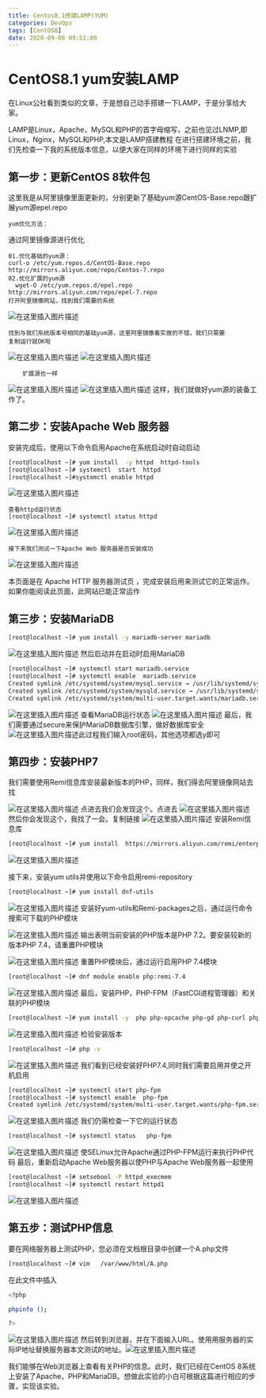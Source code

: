 ```yaml
---
title: Centos8.1搭建LAMP(YUM)
categories: DevOps
tags: [CentOS8]
date: 2020-09-08 09:51:00
---
```

# CentOS8.1 yum安装LAMP

在Linux公社看到类似的文章，于是想自己动手搭建一下LAMP，于是分享给大家。

LAMP是Linux，Apache，MySQL和PHP的首字母缩写，之前也见过LNMP,即Linux，Nginx，MySQL和PHP,本文是LAMP搭建教程
在进行搭建环境之前，我们先检查一下我的系统版本信息，以便大家在同样的环境下进行同样的实验

## 第一步：更新CentOS 8软件包

这里我是从阿里镜像里面更新的，分别更新了基础yum源CentOS-Base.repo跟扩展yum源epel.repo

```
yum优化方法：
```

通过阿里镜像源进行优化

```
01.优化基础的yum源：
curl-o /etc/yum.repos.d/CentOS-Base.repo http://mirrors.aliyun.com/repo/Centos-7.repo
02.优化扩展的yum源
  wget-O /etc/yum.repos.d/epel.repo http://mirrors.aliyun.com/repo/epel-7.repo
打开阿里镜像网站，找到我们需要的系统
```

![在这里插入图片描述](https://cdn.jsdelivr.net/gh/kococ/TYPECHO_IMG/2020022810551388.png)

```
找到与我们系统版本号相同的基础yum源，这里阿里镜像着实做的不错，我们只需要
复制运行就OK啦
```

![在这里插入图片描述](https://cdn.jsdelivr.net/gh/kococ/TYPECHO_IMG/mu77/20200228105130139.png)
![在这里插入图片描述](https://cdn.jsdelivr.net/gh/kococ/TYPECHO_IMG/mu77/20200228141544257.png)

```
	扩展源也一样

```

![在这里插入图片描述](https://cdn.jsdelivr.net/gh/kococ/TYPECHO_IMG/20200228110257592.png)
![在这里插入图片描述](https://cdn.jsdelivr.net/gh/kococ/TYPECHO_IMG/20200228141622432.png)
这样，我们就做好yum源的装备工作了。

## 第二步：安装Apache Web 服务器

安装完成后，使用以下命令启用Apache在系统启动时自动启动

```bash
[root@localhost ~]# yum install  -y httpd  httpd-tools
[root@localhost ~]# systemctl  start  httpd
[root@localhost ~]#systemctl enable httpd
```

![在这里插入图片描述](https://cdn.jsdelivr.net/gh/kococ/TYPECHO_IMG/20200228113943574.png)

```
查看httpd运行状态
[root@localhost ~]# systemctl status httpd
```

![在这里插入图片描述](https://cdn.jsdelivr.net/gh/kococ/TYPECHO_IMG/12320200228114827698.png)

```
接下来我们测试一下Apache Web 服务器是否安装成功
```

![在这里插入图片描述](https://cdn.jsdelivr.net/gh/kococ/TYPECHO_IMG/12320200228115823938.png)

本页面是在 Apache HTTP 服务器测试页 ，完成安装后用来测试它的正常运作。如果你能阅读此页面，此网站已能正常运作

## 第三步：安装MariaDB

```bash
[root@localhost ~]# yum install -y mariadb-server mariadb
```

![在这里插入图片描述](https://cdn.jsdelivr.net/gh/kococ/TYPECHO_IMG/12320200228120607740.png)
然后启动并在启动时启用MariaDB

```bash
[root@localhost ~]# systemctl start mariadb.service 
[root@localhost ~]# systemctl enable  mariadb.service 
Created symlink /etc/systemd/system/mysql.service → /usr/lib/systemd/system/mariadb.service.
Created symlink /etc/systemd/system/mysqld.service → /usr/lib/systemd/system/mariadb.service.
Created symlink /etc/systemd/system/multi-user.target.wants/mariadb.service → /usr/lib/systemd/system/mariadb.service.
```

![在这里插入图片描述](https://cdn.jsdelivr.net/gh/kococ/TYPECHO_IMG/12320200228120827924.png)
查看MariaDB运行状态
![在这里插入图片描述](https://cdn.jsdelivr.net/gh/kococ/TYPECHO_IMG/12320200228121000918.png)
最后，我们需要通过secure来保护MariaDB数据库引擎，做好数据库安全
![在这里插入图片描述](https://cdn.jsdelivr.net/gh/kococ/TYPECHO_IMG/1232020022812113467.png)此过程我们输入root密码，其他选项都选y即可

## 第四步：安装PHP7

我们需要使用Remi信息库安装最新版本的PHP，同样，我们得去阿里镜像网站去找

![在这里插入图片描述](https://cdn.jsdelivr.net/gh/kococ/TYPECHO_IMG/12320200228124929309.png)
点进去我们会发现这个。点进去
![在这里插入图片描述](https://cdn.jsdelivr.net/gh/kococ/TYPECHO_IMG/mu77202002281306132.png)
然后你会发现这个，我找了一会。复制链接
![在这里插入图片描述](https://cdn.jsdelivr.net/gh/kococ/TYPECHO_IMG/mu77/20200228130702645.png)
安装Remi信息库

```bash
[root@localhost ~]# yum install  https://mirrors.aliyun.com/remi/enterprise/remi-release-8.rpm
```

![在这里插入图片描述](https://cdn.jsdelivr.net/gh/kococ/TYPECHO_IMG/mu77/20200228130908594.png)

接下来，安装yum utils并使用以下命令启用remi-repository

```bash
[root@localhost ~]# yum install dnf-utils 
```

![在这里插入图片描述](https://cdn.jsdelivr.net/gh/kococ/TYPECHO_IMG/mu77/20200228131357269.png)
安装好yum-utils和Remi-packages之后，通过运行命令搜索可下载的PHP模块

![在这里插入图片描述](https://cdn.jsdelivr.net/gh/kococ/TYPECHO_IMG/mu77/20200228131741997.png)
输出表明当前安装的PHP版本是PHP 7.2。要安装较新的版本PHP 7.4，请重置PHP模块

![在这里插入图片描述](https://cdn.jsdelivr.net/gh/kococ/TYPECHO_IMG/mu77/20200228132820566.png)
重置PHP模块后，通过运行启用PHP 7.4模块

```bash
[root@localhost ~]# dnf module enable php:remi-7.4
```

![在这里插入图片描述](https://cdn.jsdelivr.net/gh/kococ/TYPECHO_IMG/mu77/20200228133101251.png)
最后，安装PHP，PHP-FPM（FastCGI进程管理器）和关联的PHP模块

```bash
[root@localhost ~]# yum install -y  php php-opcache php-gd php-curl php-mysqlnd
```

![在这里插入图片描述](https://cdn.jsdelivr.net/gh/kococ/TYPECHO_IMG/mu77/20200228133246911.png)
检验安装版本

```bash
[root@localhost ~]# php -v
```

![在这里插入图片描述](https://cdn.jsdelivr.net/gh/kococ/TYPECHO_IMG/mu77/20200228133430866.png)
我们看到已经安装好PHP7.4,同时我们需要启用并使之开机启用

```bash
[root@localhost ~]# systemctl start php-fpm
[root@localhost ~]# systemctl enable  php-fpm
Created symlink /etc/systemd/system/multi-user.target.wants/php-fpm.service → /usr/lib/systemd/system/php-fpm.service.12
```

![在这里插入图片描述](https://cdn.jsdelivr.net/gh/kococ/TYPECHO_IMG/mu77/20200228134001332.png)
我们仍需检查一下它的运行状态

```bash
[root@localhost ~]# systemctl status   php-fpm
```

![在这里插入图片描述](https://cdn.jsdelivr.net/gh/kococ/TYPECHO_IMG/mu77/20200228134136443.png)
使SELinux允许Apache通过PHP-FPM运行来执行PHP代码
最后，重新启动Apache Web服务器以使PHP与Apache Web服务器一起使用

```bash
[root@localhost ~]# setsebool -P httpd_execmem 
[root@localhost ~]# systemctl restart httpd1
```

![在这里插入图片描述](https://cdn.jsdelivr.net/gh/kococ/TYPECHO_IMG/mu77/20200228134327428.png)

## 第五步：测试PHP信息

要在网络服务器上测试PHP，您必须在文档根目录中创建一个A.php文件

```bash
[root@localhost ~]# vim   /var/www/html/A.php
```

在此文件中插入

```bash
<?php

phpinfo ();

?>
```




![在这里插入图片描述](https://cdn.jsdelivr.net/gh/kococ/TYPECHO_IMG/mu77/2020022813581788.png)
然后转到浏览器，并在下面输入URL。使用用服务器的实际IP地址替换服务器本文测试的地址。![在这里插入图片描述](https://cdn.jsdelivr.net/gh/kococ/TYPECHO_IMG/mu77/20200228140346635.png)

我们能够在Web浏览器上查看有关PHP的信息。此时，我们已经在CentOS 8系统上安装了Apache，PHP和MariaDB。想做此实验的小白可根据这篇进行相应的步骤，实现该实验。

